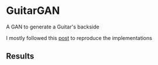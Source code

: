 # GuitarGAN

A GAN to generate a Guitar's backside

I mostly followed this [post](https://machinelearningmastery.com/how-to-develop-a-pix2pix-gan-for-image-to-image-translation/) to reproduce the implementations


## Results
